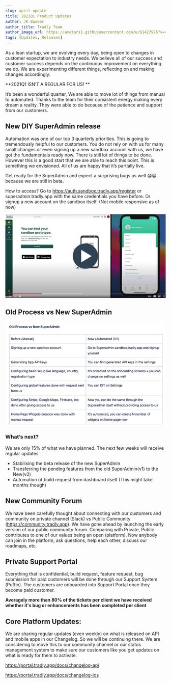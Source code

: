 ```yaml
---
slug: april-update
title: 2021Q1 Product Updates
author: JK Baseer
author_title: Tradly Team
author_image_url: https://avatars1.githubusercontent.com/u/61427976?v=4 
tags: [Updates, Releases]
---
```



As a lean startup, we are evolving every day, being open to changes in customer expectation to industry needs. We believe all of our success and customer success depends on the continuous improvement on everything we do. We are experimenting different things, reflecting on and making changes accordingly.  

**2021Q1 ISN’T A REGULAR FOR US! **

 

It’s been a wonderful quarter, We are able to move lot of things from manual to automated. Thanks to the team for their consistent energy making every dream a reality. They were able to do because of the patience and support from our customers. 


## New DIY SuperAdmin release
Automation was one of our top 3 quarterly priorities. This is going to tremendously helpful to our customers.  You do not rely on with us for many small changes or even signing up a new sandbox account with us, we have got the fundamentals ready now. There is still lot of things to be done. However this is a good start that we are able to reach this point. This is something we envisioned. All of us are happy that it’s partially live. 

 

Get ready for the SuperAdmin and expect a surprising bugs as well 😁😁 because we are still in beta.

How to access? Go to https://auth.sandbox.tradly.app/register or superadmin.tradly.app with the same credentials you have before. Or signup a new account on the sandbox itself. (Not mobile responsive as of now)

[![superadmin_v2](/img/superadmin_v2.png)](https://www.youtube.com/watch?v=AoU2Htf46ZI)

## Old Process vs New SuperAdmin
![superadmin_v2_difference](/img/superadmin_v2_difference.png)

### What’s next? 
We are only 15% of what we have planned. The next few weeks will receive regular updates 
- Stabilising the beta release of the new SuperAdmin
- Transferring the pending features from the old SuperAdmin(v1) to the New(v2)
- Automation of build request from dashboard itself (This might take months though) 

## New Community Forum
We have been carefully thought about connecting with our customers and community on private channel (Slack) vs Public Community (https://community.tradly.app). We have gone ahead by launching the early version of our public community forum. Comparing with Private, Public contributes to one of our values being an open (platform). Now anybody can join in the platform, ask questions, help each other, discuss our roadmaps, etc. 


## Private Support Portal
Everything that is confidential, build request, feature request, bug submission for paid customers will be done through our Support System (Puffin). The customers are onboarded into Support Portal once they become paid customer. 

**Averagely more than 80% of the tickets per client we have received whether it's bug or enhancements has been completed per client**

## Core Platform Updates: 
We are sharing regular updates (even weekly) on what is released on API and mobile apps in our Changelog. So we will be continuing there. We are considering to move this to our community channel or our status management system to make sure our customers like you get updates on what is ready for them to activate. 


https://portal.tradly.app/docs/changelog-api

https://portal.tradly.app/docs/changelog-ios